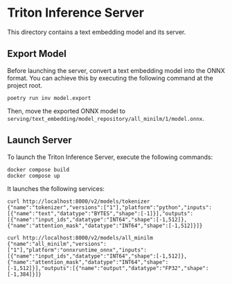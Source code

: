 # Triton Inference Server

This directory contains a text embedding model and its server.

## Export Model

Before launching the server, convert a text embedding model into the ONNX format. You can achieve this by executing the following command at the project root.

```
poetry run inv model.export
```

Then, move the exported ONNX model to `serving/text_embedding/model_repository/all_minilm/1/model.onnx`.

## Launch Server

To launch the Triton Inference Server, execute the following commands:

```
docker compose build
docker compose up
```

It launches the following services:

```
curl http://localhost:8000/v2/models/tokenizer
{"name":"tokenizer","versions":["1"],"platform":"python","inputs":[{"name":"text","datatype":"BYTES","shape":[-1]}],"outputs":[{"name":"input_ids","datatype":"INT64","shape":[-1,512]},{"name":"attention_mask","datatype":"INT64","shape":[-1,512]}]}

curl http://localhost:8000/v2/models/all_minilm
{"name":"all_minilm","versions":["1"],"platform":"onnxruntime_onnx","inputs":[{"name":"input_ids","datatype":"INT64","shape":[-1,512]},{"name":"attention_mask","datatype":"INT64","shape":[-1,512]}],"outputs":[{"name":"output","datatype":"FP32","shape":[-1,384]}]}
```
